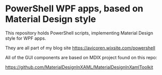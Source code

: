 # PowerShell WPF apps, based on Material Design style
This repository holds PowerShell scripts, implementing Material Design style for WPF apps.

They are all part of my blog site https://avicoren.wixsite.com/powershell

All of the GUI components are based on MDIX project found on this repo:

https://github.com/MaterialDesignInXAML/MaterialDesignInXamlToolkit
